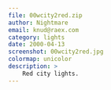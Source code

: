```yaml
---
file: 00wcity2red.zip
author: Nightmare
email: knud@raex.com
category: lights
date: 2000-04-13
screenshot: 00wcity2red.jpg
colormap: unicolor
description: >
    Red city lights.
---
```

